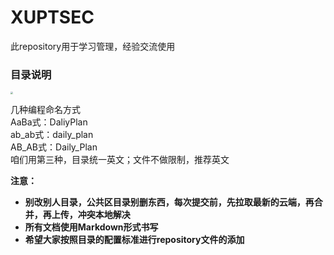 # XUPTSEC

此repository用于学习管理，经验交流使用

### 目录说明

<img src="https://i.loli.net/2021/01/24/7nRciMqQa6gPCLf.png" style="zoom:25%;" >

几种编程命名方式<br>
AaBa式：DaliyPlan<br>
ab_ab式：daily_plan<br>
AB_AB式：Daily_Plan<br>
咱们用第三种，目录统一英文；文件不做限制，推荐英文

**注意：**

- **别改别人目录，公共区目录别删东西，每次提交前，先拉取最新的云端，再合并，再上传，冲突本地解决**
- **所有文档使用Markdown形式书写**
- **希望大家按照目录的配置标准进行repository文件的添加**


